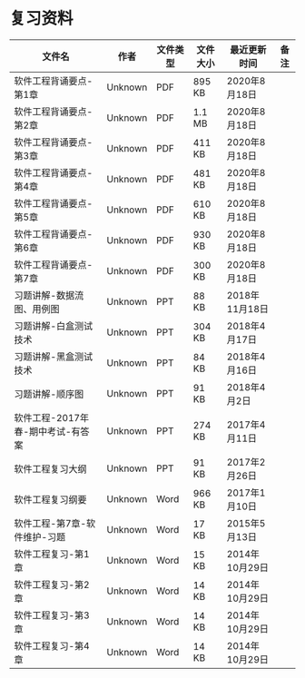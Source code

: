# 复习资料

文件名|作者|文件类型|文件大小|最近更新时间|备注
---|---|---|---|---|---
软件工程背诵要点-第1章|Unknown|PDF|895 KB|2020年8月18日
软件工程背诵要点-第2章|Unknown|PDF|1.1 MB|2020年8月18日
软件工程背诵要点-第3章|Unknown|PDF|411 KB|2020年8月18日
软件工程背诵要点-第4章|Unknown|PDF|481 KB|2020年8月18日
软件工程背诵要点-第5章|Unknown|PDF|610 KB|2020年8月18日
软件工程背诵要点-第6章|Unknown|PDF|930 KB|2020年8月18日
软件工程背诵要点-第7章|Unknown|PDF|300 KB|2020年8月18日
习题讲解-数据流图、用例图|Unknown|PPT|88 KB|2018年11月18日
习题讲解-白盒测试技术|Unknown|PPT|304 KB|2018年4月17日
习题讲解-黑盒测试技术|Unknown|PPT|84 KB|2018年4月16日
习题讲解-顺序图|Unknown|PPT|91 KB|2018年4月2日
软件工程-2017年春-期中考试-有答案|Unknown|PPT|274 KB|2017年4月11日
软件工程复习大纲|Unknown|PPT|91 KB|2017年2月26日
软件工程复习纲要|Unknown|Word|966 KB|2017年1月10日
软件工程-第7章-软件维护-习题|Unknown|Word|17 KB|2015年5月13日
软件工程复习-第1章|Unknown|Word|15 KB|2014年10月29日
软件工程复习-第2章|Unknown|Word|14 KB|2014年10月29日
软件工程复习-第3章|Unknown|Word|14 KB|2014年10月29日
软件工程复习-第4章|Unknown|Word|14 KB|2014年10月29日
